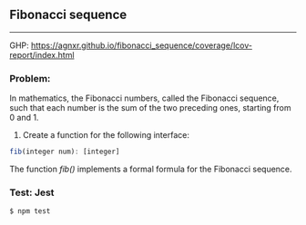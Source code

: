 ## Fibonacci sequence
---

GHP: https://agnxr.github.io/fibonacci_sequence/coverage/lcov-report/index.html

### Problem:

In mathematics, the Fibonacci numbers, called the Fibonacci sequence, such that each number is the sum of the two preceding ones, starting from 0 and 1. 

1. Create a function for the following interface:

```javascript
fib(integer num): [integer]
```

The function *fib()* implements a formal formula for the Fibonacci sequence. 

### Test: Jest

```sh
$ npm test

```